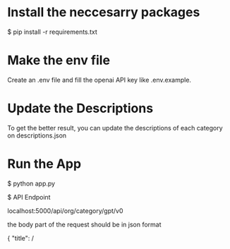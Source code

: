 # Install the neccesarry packages

$ pip install -r requirements.txt

# Make the env file

Create an .env file and fill the openai API key like .env.example.

# Update the Descriptions

To get the better result, you can update the descriptions of each category on descriptions.json

# Run the App

$ python app.py

$ API Endpoint

localhost:5000/api/org/category/gpt/v0

the body part of the request should be in json format

{
  "title": /<title/>,
  "description": /<description/>
}
